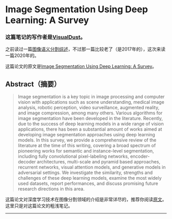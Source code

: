 # Image Segmentation Using Deep Learning: A Survey

### 这篇笔记的写作者是[VisualDust](https://github.com/visualDust)。

之前读过一篇[图像语义分割综述](./[10]overview-of-semantic-segmentation)，不过那一篇比较老了（是2017年的），这次来读一篇2020年的。

这篇论文的原文是[Image Segmentation Using Deep Learning: A Survey](https://arxiv.org/abs/2001.05566)。

## Abstract（摘要）

> Image segmentation is a key topic in image processing and computer vision with applications such as scene understanding, medical image analysis, robotic perception, video surveillance, augmented reality, and image compression, among many others. Various algorithms for image segmentation have been developed in the literature. Recently, due to the success of deep learning models in a wide range of vision applications, there has been a substantial amount of works aimed at developing image segmentation approaches using deep learning models. In this survey, we provide a comprehensive review of the literature at the time of this writing, covering a broad spectrum of pioneering works for semantic and instance-level segmentation, including fully convolutional pixel-labeling networks, encoder-decoder architectures, multi-scale and pyramid based approaches, recurrent networks, visual attention models, and generative models in adversarial settings. We investigate the similarity, strengths and challenges of these deep learning models, examine the most widely used datasets, report performances, and discuss promising future research directions in this area.

这篇论文对深度学习技术在图像分割领域的介绍是非常详尽的，推荐你阅读[原文](https://arxiv.org/abs/2001.05566)。这里只是对这篇论文的粗浅笔记。

---



